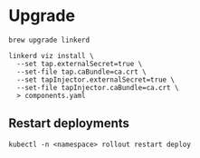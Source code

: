# Upgrade

```
brew upgrade linkerd

linkerd viz install \
  --set tap.externalSecret=true \
  --set-file tap.caBundle=ca.crt \
  --set tapInjector.externalSecret=true \
  --set-file tapInjector.caBundle=ca.crt \
  > components.yaml
```

## Restart deployments

```
kubectl -n <namespace> rollout restart deploy
```
